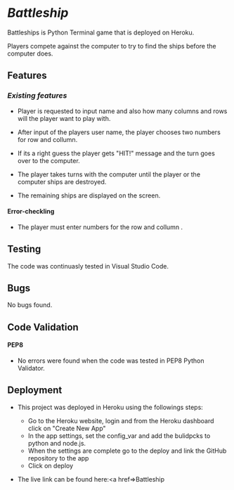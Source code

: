 # *Battleship*

Battleships is Python Terminal game that is deployed on Heroku. 

Players compete against the computer to try to find the ships before the computer does. 


## **Features** ##

### *Existing features* ###
* Player is requested to input name and also how many columns and rows will the player want to play with.
* After input of the players user name, the player chooses two numbers for row and collumn. 

* If its a right guess the player gets "HIT!" message and the turn goes over to the computer.
* The player takes turns with the computer until the player or the computer ships are destroyed.
* The remaining ships are displayed on the screen.

#### Error-checkling ####
* The player must enter numbers for the row and collumn .

## **Testing** ##
The code was continuasly tested in Visual Studio Code.

## **Bugs** ##

No bugs found.

## **Code Validation** ##

#### PEP8

* No errors were found when the code was tested in PEP8 Python Validator.

## **Deployment** ##
* This project was deployed in Heroku using the followings steps:
    - Go to the Heroku website, login and from the Heroku dashboard click on "Create New App"
    - In the app settings, set the config_var and add the bulidpcks to python and node.js. 
    - When the settings are complete go to the deploy and link the GitHub repository to the app
    - Click on deploy


* The live link can be found here:<a href=>Battleship</a>